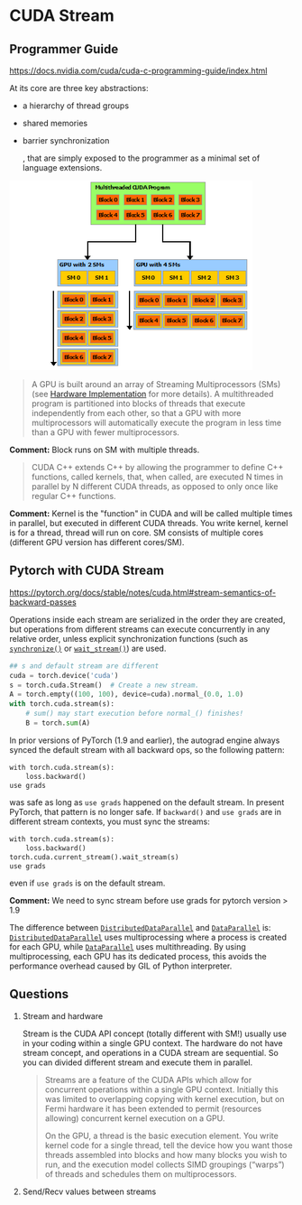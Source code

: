 # CUDA Stream

## Programmer Guide

https://docs.nvidia.com/cuda/cuda-c-programming-guide/index.html

At its core are three key abstractions:

- a hierarchy of thread groups

- shared memories

-  barrier synchronization

   , that are simply exposed to the programmer as a minimal set of language extensions.

![Automatic Scalability.](../images/automatic-scalability.png)



>  A GPU is built around an array of Streaming Multiprocessors (SMs) (see [Hardware Implementation](https://docs.nvidia.com/cuda/cuda-c-programming-guide/index.html#hardware-implementation) for more details). A multithreaded program is partitioned into blocks of threads that execute independently from each other, so that a GPU with more multiprocessors will automatically execute the program in less time than a GPU with fewer multiprocessors.

**Comment:** Block runs on SM with multiple threads. 

> CUDA C++ extends C++ by allowing the programmer to define C++ functions, called kernels, that, when called, are executed N times in parallel by N different CUDA threads, as opposed to only once like regular C++ functions.

**Comment:** Kernel is the "function" in CUDA and will be called multiple times in parallel, but executed in different CUDA threads. You write kernel, kernel is for a thread, thread will run on core. SM consists of multiple cores (different GPU version has different cores/SM).

## Pytorch with CUDA Stream

https://pytorch.org/docs/stable/notes/cuda.html#stream-semantics-of-backward-passes

Operations inside each stream are serialized in the order they are created, but operations from different streams can execute concurrently in any relative order, unless explicit synchronization functions (such as [`synchronize()`](https://pytorch.org/docs/stable/generated/torch.cuda.synchronize.html#torch.cuda.synchronize) or [`wait_stream()`](https://pytorch.org/docs/stable/generated/torch.cuda.Stream.html#torch.cuda.Stream.wait_stream)) are used. 

```py
## s and default stream are different
cuda = torch.device('cuda')
s = torch.cuda.Stream()  # Create a new stream.
A = torch.empty((100, 100), device=cuda).normal_(0.0, 1.0)
with torch.cuda.stream(s):
    # sum() may start execution before normal_() finishes!
    B = torch.sum(A)
```



In prior versions of PyTorch (1.9 and earlier), the autograd engine always synced the default stream with all backward ops, so the following pattern:

```
with torch.cuda.stream(s):
    loss.backward()
use grads
```



was safe as long as `use grads` happened on the default stream. In present PyTorch, that pattern is no longer safe. If `backward()` and `use grads` are in different stream contexts, you must sync the streams:

```
with torch.cuda.stream(s):
    loss.backward()
torch.cuda.current_stream().wait_stream(s)
use grads
```

even if `use grads` is on the default stream.

**Comment:** We need to sync stream before use grads for pytorch  version > 1.9



The difference between [`DistributedDataParallel`](https://pytorch.org/docs/stable/generated/torch.nn.parallel.DistributedDataParallel.html#torch.nn.parallel.DistributedDataParallel) and [`DataParallel`](https://pytorch.org/docs/stable/generated/torch.nn.DataParallel.html#torch.nn.DataParallel) is: [`DistributedDataParallel`](https://pytorch.org/docs/stable/generated/torch.nn.parallel.DistributedDataParallel.html#torch.nn.parallel.DistributedDataParallel) uses multiprocessing where a process is created for each GPU, while [`DataParallel`](https://pytorch.org/docs/stable/generated/torch.nn.DataParallel.html#torch.nn.DataParallel) uses multithreading. By using multiprocessing, each GPU has its dedicated process, this avoids the performance overhead caused by GIL of Python interpreter.



## Questions

1. Stream and hardware

   Stream is the CUDA API concept (totally different with SM!) usually use in your coding  within a single GPU context. The hardware do not have stream concept, and operations in a CUDA stream are sequential. So you can divided different stream and execute them in parallel.

   > Streams are a feature of the CUDA APIs which allow for concurrent operations within a single GPU context. Initially this was limited to overlapping copying with kernel execution, but on Fermi hardware it has been extended to permit (resources allowing) concurrent kernel execution on a GPU.
   >
   > On the GPU, a thread is the basic execution element. You write kernel code for a single thread, tell the device how you want those threads assembled into blocks and how many blocks you wish to run, and the execution model collects SIMD groupings (“warps”) of threads and schedules them on multiprocessors.

2. Send/Recv values between streams